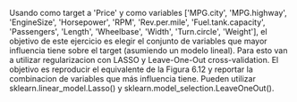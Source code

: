 Usando como target a 'Price' y como variables ['MPG.city', 'MPG.highway', 'EngineSize', 'Horsepower', 'RPM', 'Rev.per.mile', 'Fuel.tank.capacity', 'Passengers', 'Length', 'Wheelbase', 'Width', 'Turn.circle', 'Weight'], el objetivo de este ejercicio es elegir el conjunto de variables que mayor influencia tiene sobre el target (asumiendo un modelo lineal). Para esto van a utilizar regularizacion con LASSO y Leave-One-Out cross-validation. El objetivo es reproducir el equivalente de la Figura 6.12 y reportar la combinacion de variables que más influencia tiene. Pueden utilizar sklearn.linear_model.Lasso() y sklearn.model_selection.LeaveOneOut().
